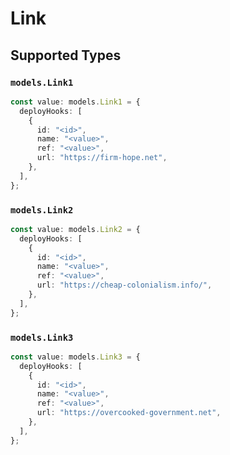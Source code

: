 # Link


## Supported Types

### `models.Link1`

```typescript
const value: models.Link1 = {
  deployHooks: [
    {
      id: "<id>",
      name: "<value>",
      ref: "<value>",
      url: "https://firm-hope.net",
    },
  ],
};
```

### `models.Link2`

```typescript
const value: models.Link2 = {
  deployHooks: [
    {
      id: "<id>",
      name: "<value>",
      ref: "<value>",
      url: "https://cheap-colonialism.info/",
    },
  ],
};
```

### `models.Link3`

```typescript
const value: models.Link3 = {
  deployHooks: [
    {
      id: "<id>",
      name: "<value>",
      ref: "<value>",
      url: "https://overcooked-government.net",
    },
  ],
};
```

